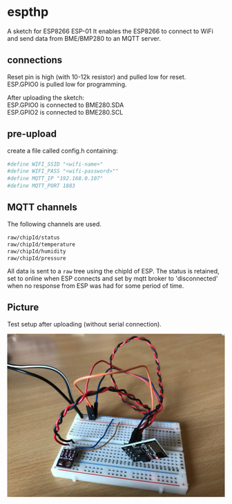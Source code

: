 # espthp

A sketch for ESP8266 ESP-01
It enables the ESP8266 to connect to WiFi and send data from BME/BMP280 to an MQTT server.

## connections

Reset pin is high (with 10-12k resistor) and pulled low for reset.  
ESP.GPIO0 is pulled low for programming.

After uploading the sketch:  
ESP.GPIO0 is connected to BME280.SDA  
ESP.GPIO2 is connected to BME280.SCL

## pre-upload

create a file called config.h containing:

```sh
#define WIFI_SSID "<wifi-name>"
#define WIFI_PASS "<wifi-password>""
#define MQTT_IP "192.168.0.107"
#define MQTT_PORT 1883
```

## MQTT channels

The following channels are used.

```
raw/chipId/status
raw/chipId/temperature
raw/chipId/humidity
raw/chipId/pressure
```

All data is sent to a `raw` tree using the chipId of ESP.
The status is retained, set to online when ESP connects and
set by mqtt broker to 'disconnected' when
no response from ESP was had for some period of time.

## Picture

Test setup after uploading (without serial connection).

![ESP-01 with BME280](testsetup.jpg)
